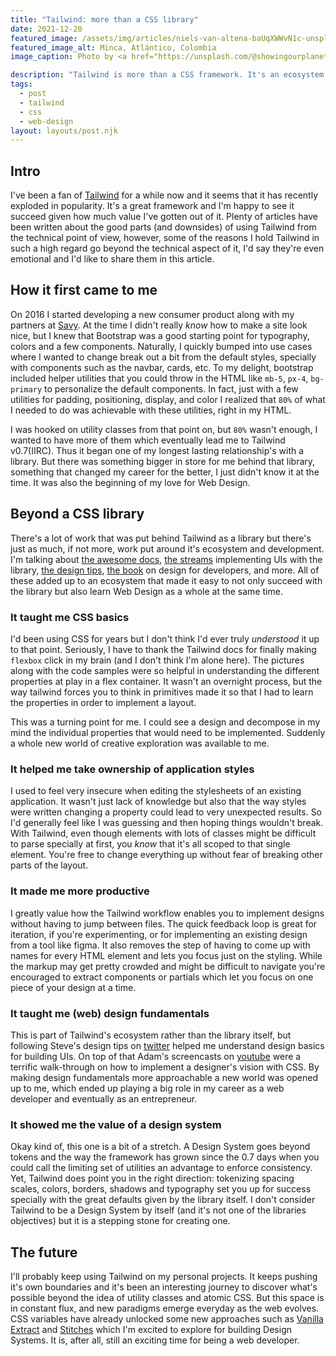 ```yaml
---
title: "Tailwind: more than a CSS library"
date: 2021-12-20
featured_image: /assets/img/articles/niels-van-altena-baUqXWWvN1c-unsplash.jpg
featured_image_alt: Minca, Atlántico, Colombia
image_caption: Photo by <a href="https://unsplash.com/@showingourplanet?utm_source=unsplash&utm_medium=referral&utm_content=creditCopyText">Niels van Altena</a> on <a href="https://unsplash.com/s/photos/colombia?utm_source=unsplash&utm_medium=referral&utm_content=creditCopyText">Unsplash</a>

description: "Tailwind is more than a CSS framework. It's an ecosystem of learning materials for CSS and web design."
tags:
  - post
  - tailwind
  - css
  - web-design
layout: layouts/post.njk
---
```


## Intro

I've been a fan of [Tailwind](https://tailwindcss.com) for a while now and it seems that it has recently exploded in popularity. It's a great framework and I'm happy to see it succeed given how much value I've gotten out of it. Plenty of articles have been written about the good parts (and downsides) of using Tailwind from the technical point of view, however, some of the reasons I hold Tailwind in such a high regard go beyond the technical aspect of it, I'd say they're even emotional and I'd like to share them in this article.

## How it first came to me

On 2016 I started developing a new consumer product along with my partners at [Savy](https://savy.co). At the time I didn't really _know_ how to make a site look nice, but I knew that Bootstrap was a good starting point for typography, colors and a few components. Naturally, I quickly bumped into use cases where I wanted to change break out a bit from the default styles, specially with components such as the navbar, cards, etc. To my delight, bootstrap included helper utilities that you could throw in the HTML like `mb-5`, `px-4`, `bg-primary` to personalize the default components. In fact, just with a few utilities for padding, positioning, display, and color I realized that `80%` of what I needed to do was achievable with these utilities, right in my HTML.

I was hooked on utility classes from that point on, but `80%` wasn't enough, I wanted to have more of them which eventually lead me to Tailwind v0.7(IIRC). Thus it began one of my longest lasting relationship's with a library. But there was something bigger in store for me behind that library, something that changed my career for the better, I just didn't know it at the time. It was also the beginning of my love for Web Design.

## Beyond a CSS library

There's a lot of work that was put behind Tailwind as a library but there's just as much, if not more, work put around it's ecosystem and development. I'm talking about [the awesome docs](https://tailwindcss.com/), [the streams](https://www.youtube.com/c/AdamWathan) implementing UIs with the library, [the design tips](https://twitter.com/i/events/879086180909764608?lang=en), [the book](https://www.refactoringui.com/book) on design for developers, and more. All of these added up to an ecosystem that made it easy to not only succeed with the library but also learn Web Design as a whole at the same time.

### It taught me CSS basics

I'd been using CSS for years but I don't think I'd ever truly _understood_ it up to that point. Seriously, I have to thank the Tailwind docs for finally making `flexbox` click in my brain (and I don't think I'm alone here). The pictures along with the code samples were so helpful in understanding the different properties at play in a flex container. It wasn't an overnight process, but the way tailwind forces you to think in primitives made it so that I had to learn the properties in order to implement a layout.

This was a turning point for me. I could see a design and decompose in my mind the individual properties that would need to be implemented. Suddenly a whole new world of creative exploration was available to me.

### It helped me take ownership of application styles

I used to feel very insecure when editing the stylesheets of an existing application. It wasn't just lack of knowledge but also that the way styles were written changing a property could lead to very unexpected results. So I'd generally feel like I was guessing and then hoping things wouldn't break. With Tailwind, even though elements with lots of classes might be difficult to parse specially at first, you _know_ that it's all scoped to that single element. You're free to change everything up without fear of breaking other parts of the layout.

### It made me more productive

I greatly value how the Tailwind workflow enables you to implement designs without having to jump between files. The quick feedback loop is great for iteration, if you're experimenting, or for implementing an existing design from a tool like figma. It also removes the step of having to come up with names for every HTML element and lets you focus just on the styling. While the markup may get pretty crowded and might be difficult to navigate you're encouraged to extract components or partials which let you focus on one piece of your design at a time.

### It taught me (web) design fundamentals

This is part of Tailwind's ecosystem rather than the library itself, but following Steve's design tips on [twitter](https://twitter.com/i/events/994601867987619840) helped me understand design basics for building UIs. On top of that Adam's screencasts on [youtube](https://www.youtube.com/c/AdamWathan) were a terrific walk-through on how to implement a designer's vision with CSS. By making design fundamentals more approachable a new world was opened up to me, which ended up playing a big role in my career as a web developer and eventually as an entrepreneur.

### It showed me the value of a design system

Okay kind of, this one is a bit of a stretch. A Design System goes beyond tokens and the way the framework has grown since the 0.7 days when you could call the limiting set of utilities an advantage to enforce consistency. Yet, Tailwind does point you in the right direction: tokenizing spacing scales, colors, borders, shadows and typography set you up for success specially with the great defaults given by the library itself. I don't consider Tailwind to be a Design System by itself (and it's not one of the libraries objectives) but it is a stepping stone for creating one.

## The future

I'll probably keep using Tailwind on my personal projects. It keeps pushing it's own boundaries and it's been an interesting journey to discover what's possible beyond the idea of utility classes and atomic CSS. But this space is in constant flux, and new paradigms emerge everyday as the web evolves. CSS variables have already unlocked some new approaches such as [Vanilla Extract](https://vanilla-extract.style) and [Stitches](https://stitches.dev) which I'm excited to explore for building Design Systems. It is, after all, still an exciting time for being a web developer.
